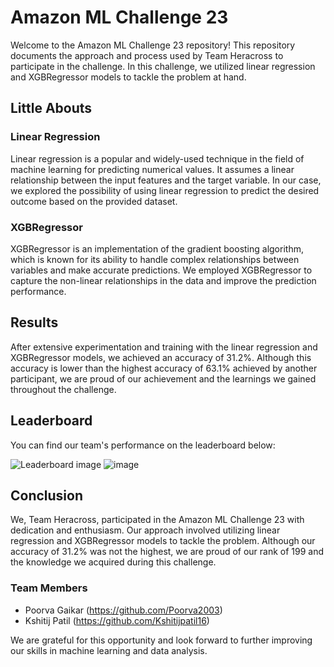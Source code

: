 # Amazon ML Challenge 23

Welcome to the Amazon ML Challenge 23 repository! This repository documents the approach and process used by Team Heracross to participate in the challenge. In this challenge, we utilized linear regression and XGBRegressor models to tackle the problem at hand.

## Little Abouts

### Linear Regression
Linear regression is a popular and widely-used technique in the field of machine learning for predicting numerical values. It assumes a linear relationship between the input features and the target variable. In our case, we explored the possibility of using linear regression to predict the desired outcome based on the provided dataset.

### XGBRegressor
XGBRegressor is an implementation of the gradient boosting algorithm, which is known for its ability to handle complex relationships between variables and make accurate predictions. We employed XGBRegressor to capture the non-linear relationships in the data and improve the prediction performance.

## Results

After extensive experimentation and training with the linear regression and XGBRegressor models, we achieved an accuracy of 31.2%. Although this accuracy is lower than the highest accuracy of 63.1% achieved by another participant, we are proud of our achievement and the learnings we gained throughout the challenge.

## Leaderboard

You can find our team's performance on the leaderboard below:

![Leaderboard image](https://github.com/Kshitijpatil16/Amazon-ML-Challenge-2023/assets/104309685/3763644b-7898-41ce-bbf6-86e13f56c6e5)
![image](https://github.com/Kshitijpatil16/Amazon-ML-Challenge-2023/assets/104309685/ec0ab33a-3608-4d8d-8eb9-8d737d384994)
## Conclusion

We, Team Heracross, participated in the Amazon ML Challenge 23 with dedication and enthusiasm. Our approach involved utilizing linear regression and XGBRegressor models to tackle the problem. Although our accuracy of 31.2% was not the highest, we are proud of our rank of 199 and the knowledge we acquired during this challenge.

### Team Members

- Poorva Gaikar (https://github.com/Poorva2003)
- Kshitij Patil (https://github.com/Kshitijpatil16)

We are grateful for this opportunity and look forward to further improving our skills in machine learning and data analysis.
